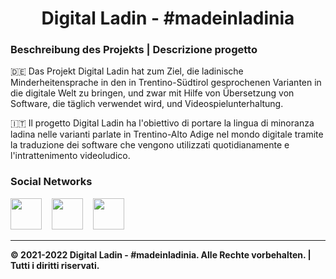 <h1 align="center">Digital Ladin - #madeinladinia</h1>
<h3 align="left">Beschreibung des Projekts | Descrizione progetto</h3>
<p>🇩🇪 Das Projekt Digital Ladin hat zum Ziel, die ladinische Minderheitensprache in den in Trentino-Südtirol gesprochenen Varianten in die digitale Welt zu bringen, und zwar mit Hilfe von Übersetzung von Software, die täglich verwendet wird, und Videospielunterhaltung.</p>
<p>🇮🇹 Il progetto Digital Ladin ha l'obiettivo di portare la lingua di minoranza ladina nelle varianti parlate in Trentino-Alto Adige nel mondo digitale tramite la traduzione dei software che vengono utilizzati quotidianamente e l'intrattenimento videoludico.</p>
<h3 align="left">Social Networks</h3>
<a href="https://digital-ladin.com/ig" target="_blank"><img src="https://cdn2.iconfinder.com/data/icons/social-icons-33/128/Instagram-512.png" width="50px" height="50px"></a>
&nbsp;&nbsp;
<a href="https://digital-ladin.com/fb" target="_blank"><img src="https://cdn1.iconfinder.com/data/icons/social-media-2285/512/Colored_Facebook3_svg-1024.png" width="50px" height="50px"></a>
&nbsp;&nbsp;
<a href="https://digital-ladin.com/in" target="_blank"><img src="https://cdn2.iconfinder.com/data/icons/social-media-2285/512/1_Linkedin_unofficial_colored_svg-512.png" width="50px" height="50px"></a>
<br />
<hr />
<p><b>&copy; 2021-2022 Digital Ladin - #madeinladinia. Alle Rechte vorbehalten. | Tutti i diritti riservati.</b></p>
